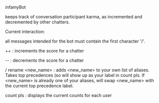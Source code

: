 infamyBot

keeps track of conversation participant karma, as incremented
and decremented by other chatters.

Current interaction:

all messages intended for the bot must contain the first character '/'.

<username>++ : increments the score for a chatter


<username>-- : decrements the score for a chatter

/ rename <new_name> : adds <new_name> to your own list of aliases. Takes top precedences (so will show up as your label in count pls. If <new_name> is already one of your aliases, will swap <new_name> with the current top precedence label.

count pls : displays the current counts for each user

